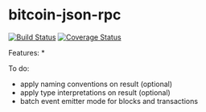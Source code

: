 bitcoin-json-rpc
================

[![Build Status](https://travis-ci.org/carnesen/bitcoin-json-rpc.svg)](https://travis-ci.org/carnesen/bitcoin-json-rpc)
[![Coverage Status](https://coveralls.io/repos/carnesen/bitcoin-json-rpc/badge.svg)](https://coveralls.io/r/carnesen/bitcoin-json-rpc)

Features:
* 

To do:
* apply naming conventions on result (optional)
* apply type interpretations on result (optional)
* batch event emitter mode for blocks and transactions
